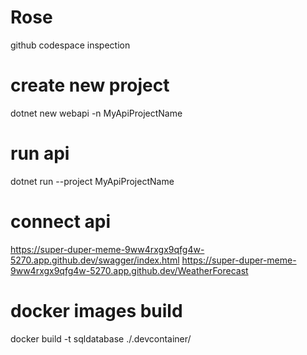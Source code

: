 # Rose
github codespace inspection
# create new project
dotnet new webapi -n MyApiProjectName
# run api
dotnet run --project MyApiProjectName
# connect api
https://super-duper-meme-9ww4rxgx9qfg4w-5270.app.github.dev/swagger/index.html
https://super-duper-meme-9ww4rxgx9qfg4w-5270.app.github.dev/WeatherForecast
# docker images build
docker build -t sqldatabase ./.devcontainer/


